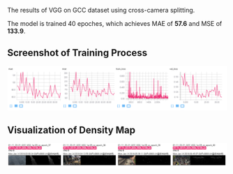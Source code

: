 The results of VGG on GCC dataset using cross-camera splitting.

The model is trained 40 epoches, which achieves MAE of **57.6** and MSE of **133.9**. 

## Screenshot of Training Process

![Detialed infomation during the traning phase.](./img1.png "quantitative-results")

## Visualization of Density Map

![Detialed infomation during the traning phase.](./img2.png "visualization")